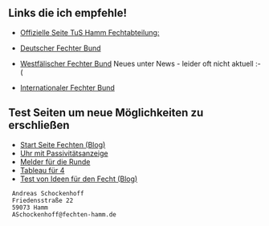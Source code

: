## Links die ich empfehle!

* [Offizielle Seite TuS Hamm Fechtabteilung:](https://www.tus59hamm.de/fechten)

* [Deutscher Fechter Bund](http://fechten.org)
* [Westfälischer Fechter Bund](https://fechten-westfalen.nrw/) Neues unter News - leider oft nicht aktuell :-(
* [Internationaler Fechter Bund](https://fie.org/)

## Test Seiten um neue Möglichkeiten zu erschließen

* [Start Seite Fechten (Blog)](https://blog.fechten-hamm.de/)
* [Uhr mit Passivitätsanzeige](https://asc4asc.github.io/stopwatch/stopWatch.html)
* [Melder für die Runde](https://asc4asc.github.io/meld-2)
* [Tableau für 4](https://asc4asc.github.io/tableau-2)
* [Test von Ideen für den Fecht (Blog)](https://test-blog.fechten-hamm.de/)
```
 Andreas Schockenhoff
 Friedensstraße 22
 59073 Hamm
 ASchockenhoff@fechten-hamm.de
```
